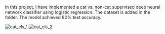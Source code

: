 In this project, I have implemented a cat vs. non-cat supervised deep neural network classifier using logistic regression. 
The dataset is added in the folder. The model achieved 80% test accuracy.

![cat_cls_1](https://user-images.githubusercontent.com/19349857/100401803-2dc67680-3020-11eb-8056-b87de9fc6ccb.png)
![cat_cls_2](https://user-images.githubusercontent.com/19349857/100401809-30c16700-3020-11eb-95c7-8cdb292919d3.png)
